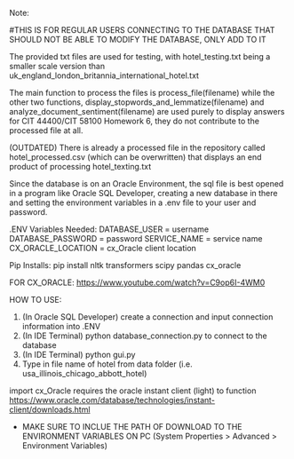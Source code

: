 Note:

#THIS IS FOR REGULAR USERS CONNECTING TO THE DATABASE THAT SHOULD NOT BE ABLE TO MODIFY THE DATABASE, ONLY ADD TO IT

The provided txt files are used for testing, with hotel_testing.txt being a smaller scale version than uk_england_london_britannia_international_hotel.txt

The main function to process the files is process_file(filename) while the other two functions, display_stopwords_and_lemmatize(filename) and analyze_document_sentiment(filename) are used purely to display answers for CIT 44400/CIT 58100 Homework 6, they do not contribute to the processed file at all.

(OUTDATED) There is already a processed file in the repository called hotel_processed.csv (which can be overwritten) that displays an end product of processing hotel_texting.txt

Since the database is on an Oracle Environment, the sql file is best opened in a program like Oracle SQL Developer, creating a new database in there and setting the environment variables in a .env file to your user and password.

.ENV Variables Needed:
DATABASE_USER = username
DATABASE_PASSWORD = password
SERVICE_NAME = service name
CX_ORACLE_LOCATION = cx_Oracle client location

Pip Installs:
pip install nltk transformers scipy pandas cx_oracle

FOR CX_ORACLE:
https://www.youtube.com/watch?v=C9op6I-4WM0

HOW TO USE:
1. (In Oracle SQL Developer) create a connection and input connection information into .ENV
1. (In IDE Terminal) python database_connection.py to connect to the database
2. (In IDE Terminal) python gui.py
3. Type in file name of hotel from data folder (i.e. usa_illinois_chicago_abbott_hotel)

import cx_Oracle requires the oracle instant client (light) to function https://www.oracle.com/database/technologies/instant-client/downloads.html
- MAKE SURE TO INCLUE THE PATH OF DOWNLOAD TO THE ENVIRONMENT VARIABLES ON PC (System Properties > Advanced > Environment Variables)